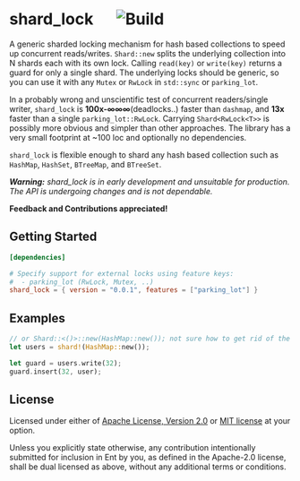 # shard_lock &emsp; ![Build]

[Build]: https://github.com/nkconnor/shard_lock/workflows/build/badge.svg

A generic sharded locking mechanism for hash based collections to speed up concurrent reads/writes. `Shard::new` splits
the underlying collection into N shards each with its own lock. Calling `read(key)` or `write(key)`
returns a guard for only a single shard. The underlying locks should be generic, so you can use
it with any `Mutex` or `RwLock` in `std::sync` or `parking_lot`.

In a probably wrong and unscientific test of concurrent readers/single writer, `shard_lock` is **100x-∞∞∞**(deadlocks..) faster than `dashmap`, and
**13x** faster than a single `parking_lot::RwLock`. Carrying `Shard<RwLock<T>>` is possibly more obvious
and simpler than other approaches. The library has a very small footprint at ~100 loc and optionally no
dependencies.

`shard_lock` is flexible enough to shard any hash based collection such as `HashMap`, `HashSet`, `BTreeMap`, and `BTreeSet`.

_**Warning:** shard_lock is in early development and unsuitable for production. The API is undergoing changes and is not dependable._

**Feedback and Contributions appreciated!**


## Getting Started

```toml
[dependencies]

# Specify support for external locks using feature keys:
#  - parking_lot (RwLock, Mutex, ..)
shard_lock = { version = "0.0.1", features = ["parking_lot"] }
```

## Examples

```rust
// or Shard::<()>::new(HashMap::new()); not sure how to get rid of the turbofish..
let users = shard!(HashMap::new()); 

let guard = users.write(32);
guard.insert(32, user);
```

## License

Licensed under either of <a href="LICENSE-APACHE">Apache License, Version
2.0</a> or <a href="LICENSE-MIT">MIT license</a> at your option.

Unless you explicitly state otherwise, any contribution intentionally submitted
for inclusion in Ent by you, as defined in the Apache-2.0 license, shall be
dual licensed as above, without any additional terms or conditions.

